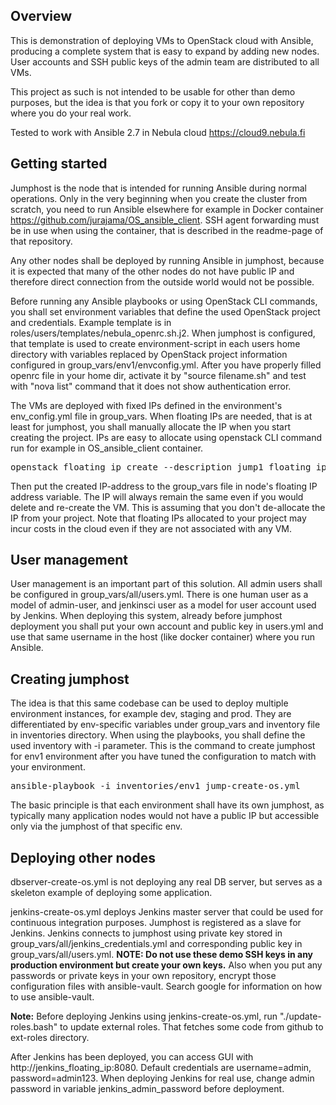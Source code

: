 ## Overview

This is demonstration of deploying VMs to OpenStack cloud with Ansible, producing a complete system that is easy to expand by adding new nodes. User accounts and SSH public keys of the admin team are distributed to all VMs.

This project as such is not intended to be usable for other than demo purposes, but the idea is that you fork or copy it to your own repository where you do your real work. 

Tested to work with Ansible 2.7 in Nebula cloud <A HREF="https://cloud9.nebula.fi">https://cloud9.nebula.fi</A>

## Getting started
Jumphost is the node that is intended for running Ansible during normal operations. Only in the very beginning when you create the cluster from scratch, you need to run Ansible elsewhere for example in Docker container <A HREF="https://github.com/jurajama/OS_ansible_client">https://github.com/jurajama/OS_ansible_client</A>. SSH agent forwarding must be in use when using the container, that is described in the readme-page of that repository.

Any other nodes shall be deployed by running Ansible in jumphost, because it is expected that many of the other nodes do not have public IP and therefore direct connection from the outside world would not be possible.

Before running any Ansible playbooks or using OpenStack CLI commands, you shall set environment variables that define the used OpenStack project and credentials. Example template is in roles/users/templates/nebula_openrc.sh.j2. When jumphost is configured, that template is used to create environment-script in each users home directory with variables replaced by OpenStack project information configured in group_vars/env1/envconfig.yml. After you have properly filled openrc file in your home dir, activate it by "source filename.sh" and test with "nova list" command that it does not show authentication error.

The VMs are deployed with fixed IPs defined in the environment's env_config.yml file in group_vars. When floating IPs are needed, that is at least for jumphost, you shall manually allocate the IP when you start creating the project. IPs are easy to allocate using openstack CLI command run for example in OS_ansible_client container.
<PRE>openstack floating ip create --description jump1_floating_ip Public-Helsinki-1</PRE>

Then put the created IP-address to the group_vars file in node's floating IP address variable. The IP will always remain the same even if you would delete and re-create the VM. This is assuming that you don't de-allocate the IP from your project. Note that floating IPs allocated to your project may incur costs in the cloud even if they are not associated with any VM.

## User management
User management is an important part of this solution. All admin users shall be configured in group_vars/all/users.yml. There is one human user as a model of admin-user, and jenkinsci user as a model for user account used by Jenkins. When deploying this system, already before jumphost deployment you shall put your own account and public key in users.yml and use that same username in the host (like docker container) where you run Ansible.

## Creating jumphost

The idea is that this same codebase can be used to deploy multiple environment instances, for example dev, staging and prod. They are differentiated by env-specific variables under group_vars and inventory file in inventories directory. When using the playbooks, you shall define the used inventory with -i parameter. This is the command to create jumphost for env1 environment after you have tuned the configuration to match with your environment.

<PRE>ansible-playbook -i inventories/env1 jump-create-os.yml</PRE>

The basic principle is that each environment shall have its own jumphost, as typically many application nodes would not have a public IP but accessible only via the jumphost of that specific env.

## Deploying other nodes
dbserver-create-os.yml is not deploying any real DB server, but serves as a skeleton example of deploying some application.

jenkins-create-os.yml deploys Jenkins master server that could be used for continuous integration purposes. Jumphost is registered as a slave for Jenkins.
Jenkins connects to jumphost using private key stored in group_vars/all/jenkins_credentials.yml and corresponding public key in group_vars/all/users.yml. **NOTE: Do not use these demo SSH keys in any production environment but create your own keys.** Also when you put any passwords or private keys in your own repository, encrypt those configuration files with ansible-vault. Search google for information on how to use ansible-vault.

**Note:** Before deploying Jenkins using jenkins-create-os.yml, run "./update-roles.bash" to update external roles. That fetches some code from github to ext-roles directory.

After Jenkins has been deployed, you can access GUI with http://jenkins_floating_ip:8080. Default credentials are username=admin, password=admin123. When deploying Jenkins for real use, change admin password in variable jenkins_admin_password before deployment.

